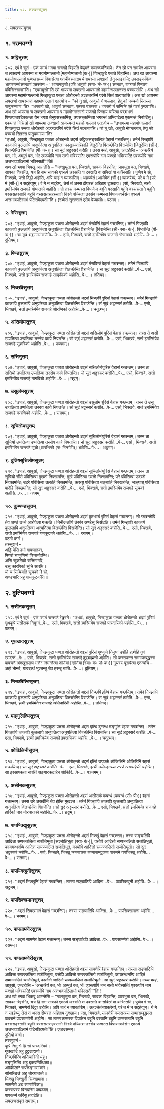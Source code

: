 ```yaml
---
title: ०८. लक्खणसंयुत्तम्

---
```

८. लक्खणसंयुत्तम्  
## १. पठमवग्गो  


### १. अट्ठिसुत्तम्

२०२. एवं मे सुतं – एकं समयं भगवा राजगहे विहरति वेळुवने कलन्दकनिवापे। तेन खो पन समयेन आयस्मा च लक्खणो आयस्मा च महामोग्गल्लानो [महामोग्गलानो (क॰)] गिज्झकूटे पब्बते विहरन्ति। अथ खो आयस्मा महामोग्गल्लानो पुब्बण्हसमयं निवासेत्वा पत्तचीवरमादाय येनायस्मा लक्खणो तेनुपसङ्कमि; उपसङ्कमित्वा आयस्मन्तं लक्खणं एतदवोच – ‘‘आयामावुसो [एहि आवुसो (स्या॰ कं॰ क॰)] लक्खण, राजगहं पिण्डाय पविसिस्सामा’’ति। ‘‘एवमावुसो’’ति खो आयस्मा लक्खणो आयस्मतो महामोग्गल्लानस्स पच्चस्सोसि। अथ खो आयस्मा महामोग्गल्लानो गिज्झकूटा पब्बता ओरोहन्तो अञ्ञतरस्मिं पदेसे सितं पात्वाकासि। अथ खो आयस्मा लक्खणो आयस्मन्तं महामोग्गल्लानं एतदवोच – ‘‘को नु खो, आवुसो मोग्गल्लान, हेतु को पच्चयो सितस्स पातुकम्माया’’ति? ‘‘अकालो खो, आवुसो लक्खण, एतस्स पञ्हस्स। भगवतो मं सन्तिके एतं पञ्हं पुच्छा’’ति।  
अथ खो आयस्मा च लक्खणो आयस्मा च महामोग्गल्लानो राजगहे पिण्डाय चरित्वा पच्छाभत्तं पिण्डपातपटिक्कन्ता येन भगवा तेनुपसङ्कमिंसु; उपसङ्कमित्वा भगवन्तं अभिवादेत्वा एकमन्तं निसीदिंसु। एकमन्तं निसिन्नो खो आयस्मा लक्खणो आयस्मन्तं महामोग्गल्लानं एतदवोच – ‘‘इधायस्मा महामोग्गल्लानो गिज्झकूटा पब्बता ओरोहन्तो अञ्ञतरस्मिं पदेसे सितं पात्वाकासि। को नु खो, आवुसो मोग्गल्लान, हेतु को पच्चयो सितस्स पातुकम्माया’’ति?  
‘‘इधाहं, आवुसो, गिज्झकूटा पब्बता ओरोहन्तो अद्दसं अट्ठिकसङ्खलिकं वेहासं गच्छन्तिम्। तमेनं गिज्झापि काकापि कुललापि अनुपतित्वा अनुपतित्वा फासुळन्तरिकाहि वितुदेन्ति वितच्छेन्ति विराजेन्ति [वितुदेन्ति (सी॰), वितच्छेन्ति विभजेन्ति (पी॰ क॰)]। सा सुदं अट्टस्सरं करोति। तस्स मय्हं, आवुसो, एतदहोसि – ‘अच्छरियं वत, भो, अब्भुतं वत, भो! एवरूपोपि नाम सत्तो भविस्सति! एवरूपोपि नाम यक्खो भविस्सति! एवरूपोपि नाम अत्तभावपटिलाभो भविस्सती’’’ति!!  
अथ खो भगवा भिक्खू आमन्तेसि – ‘‘चक्खुभूता वत, भिक्खवे, सावका विहरन्ति; ञाणभूता वत, भिक्खवे, सावका विहरन्ति, यत्र हि नाम सावको एवरूपं ञस्सति वा दक्खति वा सक्खिं वा करिस्सति। पुब्बेव मे सो, भिक्खवे, सत्तो दिट्ठो अहोसि, अपि चाहं न ब्याकासिम्। अहञ्चेतं [अहमेवेतं (सी॰)] ब्याकरेय्यं, परे च मे [परे मे (सी॰)] न सद्दहेय्युम्। ये मे न सद्दहेय्युं, तेसं तं अस्स दीघरत्तं अहिताय दुक्खाय। एसो, भिक्खवे, सत्तो इमस्मिंयेव राजगहे गोघातको अहोसि। सो तस्स कम्मस्स विपाकेन बहूनि वस्सानि बहूनि वस्ससतानि बहूनि वस्ससहस्सानि बहूनि वस्ससतसहस्सानि निरये पच्चित्वा तस्सेव कम्मस्स विपाकावसेसेन एवरूपं अत्तभावपटिलाभं पटिसंवेदयती’’ति। (सब्बेसं सुत्तन्तानं एसेव पेय्यालो)। पठमम्।  


### २. पेसिसुत्तम्

२०३. ‘‘इधाहं, आवुसो, गिज्झकूटा पब्बता ओरोहन्तो अद्दसं मंसपेसिं वेहासं गच्छन्तिम्। तमेनं गिज्झापि काकापि कुललापि अनुपतित्वा अनुपतित्वा वितच्छेन्ति विराजेन्ति [विराजेन्ति (सी॰ स्या॰ कं॰), विभजेन्ति (पी॰ क॰)]। सा सुदं अट्टस्सरं करोति…पे॰… एसो, भिक्खवे, सत्तो इमस्मिंयेव राजगहे गोघातको अहोसि…पे॰…। दुतियम्।  


### ३. पिण्डसुत्तम्

२०४. ‘‘इधाहं, आवुसो, गिज्झकूटा पब्बता ओरोहन्तो अद्दसं मंसपिण्डं वेहासं गच्छन्तम्। तमेनं गिज्झापि काकापि कुललापि अनुपतित्वा अनुपतित्वा वितच्छेन्ति विराजेन्ति । सा सुदं अट्टस्सरं करोति…पे॰… एसो, भिक्खवे, सत्तो इमस्मिंयेव राजगहे साकुणिको अहोसि…पे॰…। ततियम्।  


### ४. निच्छविसुत्तम्

२०५. ‘‘इधाहं , आवुसो, गिज्झकूटा पब्बता ओरोहन्तो अद्दसं निच्छविं पुरिसं वेहासं गच्छन्तम्। तमेनं गिज्झापि काकापि कुललापि अनुपतित्वा अनुपतित्वा वितच्छेन्ति विराजेन्ति। सो सुदं अट्टस्सरं करोति…पे॰… एसो, भिक्खवे, सत्तो इमस्मिंयेव राजगहे ओरब्भिको अहोसि…पे॰…। चतुत्थम्।  


### ५. असिलोमसुत्तम्

२०६. ‘‘इधाहं , आवुसो, गिज्झकूटा पब्बता ओरोहन्तो अद्दसं असिलोमं पुरिसं वेहासं गच्छन्तम्। तस्स ते असी उप्पतित्वा उप्पतित्वा तस्सेव काये निपतन्ति। सो सुदं अट्टस्सरं करोति…पे॰… एसो, भिक्खवे, सत्तो इमस्मिंयेव राजगहे सूकरिको अहोसि…पे॰…। पञ्चमम्।  


### ६. सत्तिसुत्तम्

२०७. ‘‘इधाहं, आवुसो, गिज्झकूटा पब्बता ओरोहन्तो अद्दसं सत्तिलोमं पुरिसं वेहासं गच्छन्तम्। तस्स ता सत्तियो उप्पतित्वा उप्पतित्वा तस्सेव काये निपतन्ति। सो सुदं अट्टस्सरं करोति…पे॰… एसो, भिक्खवे, सत्तो इमस्मिंयेव राजगहे मागविको अहोसि…पे॰…। छट्ठम्।  


### ७. उसुलोमसुत्तम्

२०८. ‘‘इधाहं, आवुसो, गिज्झकूटा पब्बता ओरोहन्तो अद्दसं उसुलोमं पुरिसं वेहासं गच्छन्तम्। तस्स ते उसू उप्पतित्वा उप्पतित्वा तस्सेव काये निपतन्ति। सो सुदं अट्टस्सरं करोति…पे॰… एसो, भिक्खवे, सत्तो इमस्मिंयेव राजगहे कारणिको अहोसि…पे॰…। सत्तमम्।  


### ८. सूचिलोमसुत्तम्

२०९. ‘‘इधाहं, आवुसो, गिज्झकूटा पब्बता ओरोहन्तो अद्दसं सूचिलोमं पुरिसं वेहासं गच्छन्तम्। तस्स ता सूचियो उप्पतित्वा उप्पतित्वा तस्सेव काये निपतन्ति। सो सुदं अट्टस्सरं करोति…पे॰… एसो , भिक्खवे, सत्तो इमस्मिंयेव राजगहे सूतो [सारथिको (क॰ विनयेपि)] अहोसि…पे॰…। अट्ठमम्।  


### ९. दुतियसूचिलोमसुत्तम्

२१०. ‘‘इधाहं, आवुसो, गिज्झकूटा पब्बता ओरोहन्तो अद्दसं सूचिलोमं पुरिसं वेहासं गच्छन्तम्। तस्स ता सूचियो सीसे पविसित्वा मुखतो निक्खमन्ति; मुखे पविसित्वा उरतो निक्खमन्ति; उरे पविसित्वा उदरतो निक्खमन्ति; उदरे पविसित्वा ऊरूहि निक्खमन्ति; ऊरूसु पविसित्वा जङ्घाहि निक्खमन्ति; जङ्घासु पविसित्वा पादेहि निक्खमन्ति; सो सुदं अट्टस्सरं करोति…पे॰… एसो, भिक्खवे, सत्तो इमस्मिंयेव राजगहे सूचको अहोसि…पे॰…। नवमम्।  


### १०. कुम्भण्डसुत्तम्

२११. ‘‘इधाहं, आवुसो, गिज्झकूटा पब्बता ओरोहन्तो अद्दसं कुम्भण्डं पुरिसं वेहासं गच्छन्तम्। सो गच्छन्तोपि तेव अण्डे खन्धे आरोपेत्वा गच्छति। निसीदन्तोपि तेस्वेव अण्डेसु निसीदति। तमेनं गिज्झापि काकापि कुललापि अनुपतित्वा अनुपतित्वा वितच्छेन्ति विराजेन्ति। सो सुदं अट्टस्सरं करोति…पे॰… एसो, भिक्खवे, सत्तो इमस्मिंयेव राजगहे गामकूटको अहोसि…पे॰…। दसमम्।  
पठमो वग्गो।  
तस्सुद्दानं –  
अट्ठि पेसि उभो गावघातका,  
पिण्डो साकुणियो निच्छवोरब्भि।  
असि सूकरिको सत्तिमागवि,  
उसु कारणिको सूचि सारथि।  
यो च सिब्बियति सूचको हि सो,  
अण्डभारि अहु गामकूटकोति॥  
## २. दुतियवग्गो  


### १. ससीसकसुत्तम्

२१२. एवं मे सुतं – एकं समयं राजगहे वेळुवने। ‘‘इधाहं, आवुसो, गिज्झकूटा पब्बता ओरोहन्तो अद्दसं पुरिसं गूथकूपे ससीसकं निमुग्गं…पे॰… एसो, भिक्खवे, सत्तो इमस्मिंयेव राजगहे पारदारिको अहोसि…पे॰…। पठमम्।  


### २. गूथखादसुत्तम्

२१३. ‘‘इधाहं, आवुसो, गिज्झकूटा पब्बता ओरोहन्तो अद्दसं पुरिसं गूथकूपे निमुग्गं उभोहि हत्थेहि गूथं खादन्तं…पे॰… एसो, भिक्खवे, सत्तो इमस्मिंयेव राजगहे दुट्ठब्राह्मणो अहोसि। सो कस्सपस्स सम्मासम्बुद्धस्स पावचने भिक्खुसङ्घं भत्तेन निमन्तेत्वा दोणियो [दोणिया (स्या॰ कं॰ पी॰ क॰)] गूथस्स पूरापेत्वा एतदवोच – अहो भोन्तो, यावदत्थं भुञ्जन्तु चेव हरन्तु चाति…पे॰…। दुतियम्।  


### ३. निच्छवित्थिसुत्तम्

२१४. ‘‘इधाहं , आवुसो, गिज्झकूटा पब्बता ओरोहन्तो अद्दसं निच्छविं इत्थिं वेहासं गच्छन्तिम्। तमेनं गिज्झापि काकापि कुललापि अनुपतित्वा अनुपतित्वा वितच्छेन्ति विराजेन्ति। सा सुदं अट्टस्सरं करोति…पे॰… एसा, भिक्खवे, इत्थी इमस्मिंयेव राजगहे अतिचारिनी अहोसि…पे॰…। ततियम्।  


### ४. मङ्गुलित्थिसुत्तम्

२१५. ‘‘इधाहं , आवुसो, गिज्झकूटा पब्बता ओरोहन्तो अद्दसं इत्थिं दुग्गन्धं मङ्गुलिं वेहासं गच्छन्तिम्। तमेनं गिज्झापि काकापि कुललापि अनुपतित्वा अनुपतित्वा वितच्छेन्ति विराजेन्ति। सा सुदं अट्टस्सरं करोति…पे॰… एसा, भिक्खवे, इत्थी इमस्मिंयेव राजगहे इक्खणिका अहोसि…पे॰…। चतुत्थम्।  


### ५. ओकिलिनीसुत्तम्

२१६. ‘‘इधाहं , आवुसो, गिज्झकूटा पब्बता ओरोहन्तो अद्दसं इत्थिं उप्पक्कं ओकिलिनिं ओकिरिनिं वेहासं गच्छन्तिम्। सा सुदं अट्टस्सरं करोति…पे॰… एसा, भिक्खवे, इत्थी कलिङ्गस्स रञ्ञो अग्गमहेसी अहोसि। सा इस्सापकता सपत्तिं अङ्गारकटाहेन ओकिरि…पे॰…। पञ्चमम्।  


### ६. असीसकसुत्तम्

२१७. ‘‘इधाहं, आवुसो, गिज्झकूटा पब्बता ओरोहन्तो अद्दसं असीसकं कबन्धं [कवन्धं (सी॰ पी॰)] वेहासं गच्छन्तम्। तस्स उरे अक्खीनि चेव होन्ति मुखञ्च। तमेनं गिज्झापि काकापि कुललापि अनुपतित्वा अनुपतित्वा वितच्छेन्ति विराजेन्ति। सो सुदं अट्टस्सरं करोति…पे॰… एसो, भिक्खवे, सत्तो इमस्मिंयेव राजगहे हारिको नाम चोरघातको अहोसि…पे॰…। छट्ठम्।  


### ७. पापभिक्खुसुत्तम्

२१८. ‘‘इधाहं , आवुसो, गिज्झकूटा पब्बता ओरोहन्तो अद्दसं भिक्खुं वेहासं गच्छन्तम्। तस्स सङ्घाटिपि आदित्ता सम्पज्जलिता सजोतिभूता [सञ्जोतिभूता (स्या॰ कं॰)], पत्तोपि आदित्तो सम्पज्जलितो सजोतिभूतो, कायबन्धनम्पि आदित्तं सम्पज्जलितं सजोतिभूतं, कायोपि आदित्तो सम्पज्जलितो सजोतिभूतो। सो सुदं अट्टस्सरं करोति…पे॰… एसो, भिक्खवे, भिक्खु कस्सपस्स सम्मासम्बुद्धस्स पावचने पापभिक्खु अहोसि…पे॰…। सत्तमम्।  


### ८. पापभिक्खुनीसुत्तम्

२१९. ‘‘अद्दसं भिक्खुनिं वेहासं गच्छन्तिम्। तस्सा सङ्घाटिपि आदित्ता…पे॰… पापभिक्खुनी अहोसि…पे॰…। अट्ठमम्।  


### ९. पापसिक्खमानसुत्तम्

२२०. ‘‘अद्दसं सिक्खमानं वेहासं गच्छन्तिम्। तस्सा सङ्घाटिपि आदित्ता…पे॰… पापसिक्खमाना अहोसि…पे॰…। नवमम्।  


### १०. पापसामणेरसुत्तम्

२२१. ‘‘अद्दसं सामणेरं वेहासं गच्छन्तम्। तस्स सङ्घाटिपि आदित्ता…पे॰… पापसामणेरो अहोसि…पे॰…। दसमम्।  


### ११. पापसामणेरीसुत्तम्

२२२. ‘‘इधाहं, आवुसो, गिज्झकूटा पब्बता ओरोहन्तो अद्दसं सामणेरिं वेहासं गच्छन्तिम्। तस्सा सङ्घाटिपि आदित्ता सम्पज्जलिता सजोतिभूता, पत्तोपि आदित्तो सम्पज्जलितो सजोतिभूतो, कायबन्धनम्पि आदित्तं सम्पज्जलितं सजोतिभूतं, कायोपि आदित्तो सम्पज्जलितो सजोतिभूतो। सा सुदं अट्टस्सरं करोति। तस्स मय्हं, आवुसो, एतदहोसि – ‘अच्छरियं वत, भो, अब्भुतं वत, भो! एवरूपोपि नाम सत्तो भविस्सति! एवरूपोपि नाम यक्खो भविस्सति! एवरूपोपि नाम अत्तभावपटिलाभो भविस्सती’’’ति!!  
अथ खो भगवा भिक्खू आमन्तेसि – ‘‘चक्खुभूता वत, भिक्खवे, सावका विहरन्ति; ञाणभूता वत, भिक्खवे, सावका विहरन्ति, यत्र हि नाम सावको एवरूपं ञस्सति वा दक्खति वा सक्खिं वा करिस्सति। पुब्बेव मे सा, भिक्खवे, सामणेरी दिट्ठा अहोसि। अपि चाहं न ब्याकासिम्। अहञ्चेतं ब्याकरेय्यं, परे च मे न सद्दहेय्युम्। ये मे न सद्दहेय्युं, तेसं तं अस्स दीघरत्तं अहिताय दुक्खाय। एसा, भिक्खवे, सामणेरी कस्सपस्स सम्मासम्बुद्धस्स पावचने पापसामणेरी अहोसि। सा तस्स कम्मस्स विपाकेन बहूनि वस्सानि बहूनि वस्ससतानि बहूनि वस्ससहस्सानि बहूनि वस्ससतसहस्सानि निरये पच्चित्वा तस्सेव कम्मस्स विपाकावसेसेन एवरूपं अत्तभावपटिलाभं पटिसंवेदयती’’ति। एकादसमम्।  
दुतियो वग्गो।  
तस्सुद्दानं –  
कूपे निमुग्गो हि सो पारदारिको।  
गूथखादि अहु दुट्ठब्राह्मणो॥  
निच्छवित्थि अतिचारिनी अहु।  
मङ्गुलित्थि अहु इक्खणित्थिका॥  
ओकिलिनि सपत्तङ्गारोकिरि।  
सीसच्छिन्नो अहु चोरघातको॥  
भिक्खु भिक्खुनी सिक्खमाना।  
सामणेरो अथ सामणेरिका॥  
कस्सपस्स विनयस्मिं पब्बज्जम्।  
पापकम्मं करिंसु तावदेति॥  
लक्खणसंयुत्तं समत्तम्।  